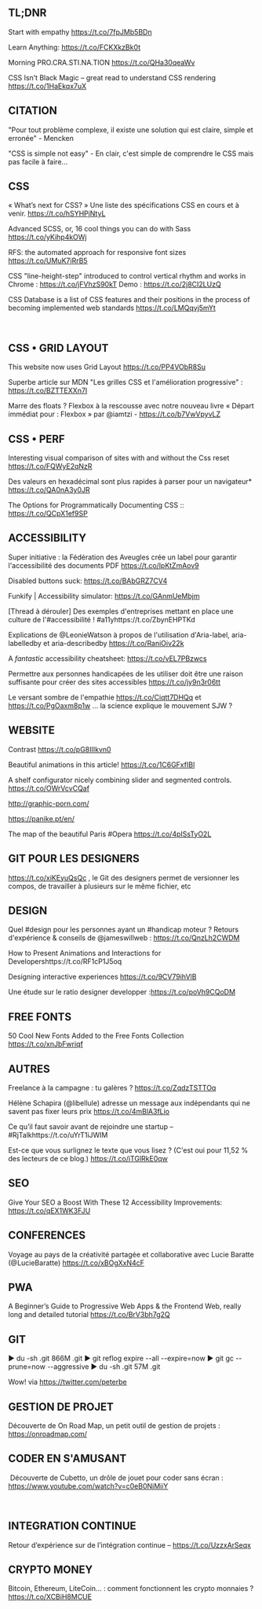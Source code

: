 ## TL;DNR   

Start with empathy https://t.co/7fpJMb5BDn

Learn Anything: https://t.co/FCKXkzBk0t

Morning PRO​.CRA​.STI​.​NA​.​TION https://t.co/QHa30qeaWv

CSS Isn’t Black Magic – great read to understand CSS rendering https://t.co/1HaEkqx7uX



## CITATION   

"Pour tout problème complexe, il existe une solution qui est claire, simple et erronée"​ - ​Mencken

"​CSS is simple not easy" - En clair, c'est simple de comprendre le CSS mais pas facile à faire...
​

## CSS   

« What’s next for CSS? » Une liste des spécifications CSS en cours et à venir. https://t.co/hSYHPjNtyL

Advanced SCSS, or, 16 cool things you can do with Sass https://t.co/yKihp4kOWj

RFS: the automated approach for responsive font sizes https://t.co/UMuK7jRrB5

CSS "line-height-step" introduced to control vertical rhythm​ ​and works in Chrome​ ​:​ ​https://t.co/jFVhzS90kT​ ​Demo​ ​:​ ​https://t.co/2j8CI2LUzQ

CSS Database is a list of CSS features and their positions in the process of becoming implemented web standards​ ​https://t.co/LMQqvj5mYt

​​

## CSS • GRID LAYOUT   

This website now uses Grid Layout https://t.co/PP4VObR8Su

Superbe article sur MDN "Les grilles CSS et l'amélioration progressive" : https://t.co/BZTTEXXn7I

Marre des floats ? Flexbox à la rescousse avec notre nouveau livre « Départ immédiat pour : Flexbox » par @iamtzi - https://t.co/b7VwVpyvLZ



## CSS • PERF  

Interesting visual comparison of sites with and without the Css reset https://t.co/FQWyE2qNzR

Des valeurs en hexadécimal sont plus rapides à parser pour un navigateur* https://t.co/QA0nA3y0JR 

The Options for Programmatically Documenting CSS :: https://t.co/QCpX1ef9SP



## ACCESSIBILITY   

Super initiative : la Fédération des Aveugles crée un label pour garantir l'accessibilité des documents PDF​ https://t.co/lpKtZmAov9

Disabled buttons suck: https://t.co/BAbGRZ7CV4

Funkify | Accessibility simulator: https://t.co/GAnmUeMbjm

[Thread à dérouler] Des exemples d'entreprises mettant en place une culture de l'#accessibilité ! #a11yhttps://t.co/ZbynEHPTKd

Explications de @LeonieWatson à propos de l'utilisation d'Aria-label, aria-labelledby et aria-describedby https://t.co/RaniOiv22k

A *fantastic* accessibility cheatsheet: https://t.co/vEL7PBzwcs

Permettre aux personnes handicapées de les utiliser doit être une raison suffisante pour créer des sites accessibles 
https://t.co/jy9n3r06tt

Le versant sombre de l'empathie​ ​https://t.co/Ciqtt7DHQq​ ​et​ ​https://t.co/PgOaxm8p1w​ ​... la science explique le mouvement SJW ?



## WEBSITE   

Contrast https://t.co/pG8IIIkvn0

Beautiful animations in this article​!​ ​https://t.co/1C6GFxfIBl

A shelf configurator nicely combining slider and segmented controls. https://t.co/OWrVcvCQaf

http://graphic-porn.com/

https://panike.pt/en/

​The map of the beautiful Paris #Opera https://t.co/4pISsTyO2L



## GIT POUR LES DESIGNERS   

https://t.co/xiKEyuQsQc , le Git des designers permet de versionner les compos, de travailler à plusieurs sur le même fichier, etc


## DESIGN   

Quel #design pour les personnes ayant un #handicap moteur ? Retours d'expérience & conseils de @jameswillweb : https://t.co/QnzLh2CWDM

How to Present Animations and Interactions for Developershttps://t.co/RF1cP1J5oq

Designing interactive experiences https://t.co/9CV79ihVlB

Une étude sur le ratio designer developper :https://t.co/poVh9CQoDM



## FREE FONTS   

50 Cool New Fonts Added to the Free Fonts Collection https://t.co/xnJbFwriqf



## AUTRES   

Freelance à la campagne : tu galères ?​ ​https://t.co/ZqdzTSTTOq

Hélène Schapira (@libellule) adresse un message aux indépendants qui ne savent pas fixer leurs prix https://t.co/4mBlA3fLio

Ce qu’il faut savoir avant de rejoindre une startup – #RjTalkhttps://t.co/uYrT1iJWIM

Est-ce que vous surlignez le texte que vous lisez ? (C'est oui pour 11,52 % des lecteurs de ce blog.) https://t.co/iTGlRkE0qw




## SEO   

Give Your SEO a Boost With These 12 Accessibility Improvements: https://t.co/qEX1WK3FJU



## CONFERENCES   

Voyage au pays de la créativité partagée et collaborative avec Lucie Baratte (@LucieBaratte) https://t.co/xBOgXxN4cF



## PWA   
A Beginner’s Guide to Progressive Web Apps & the Frontend Web, really long and detailed tutorial https://t.co/BrV3bh7g2Q



## GIT   

▶ du -sh .git
866M .git
▶ git reflog expire --all --expire=now
▶ git gc --prune=now --aggressive
▶ du -sh .git
57M .git

Wow!​ ​via https://twitter.com/peterbe​



## GESTION DE PROJET   ​

Découverte de On Road Map, un petit outil de gestion de projets : 
https://onroadmap.com/



## CODER EN S'AMUSANT   
​
Découverte de Cubetto, un drôle de jouet pour coder sans écran : 
https://www.youtube.com/watch?v=c0eB0NjMiiY

​

## INTEGRATION CONTINUE   

Retour d’expérience sur de l’intégration continue – https://t.co/UzzxArSeqx



## CRYPTO MONEY   

Bitcoin, Ethereum, LiteCoin... : comment fonctionnent les crypto monnaies ?​ ​https://t.co/XCBiH8MCUE